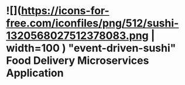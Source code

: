 # ![](https://icons-for-free.com/iconfiles/png/512/sushi-1320568027512378083.png | width=100 ) "event-driven-sushi" Food Delivery Microservices Application
